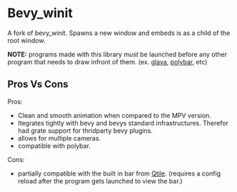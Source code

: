 # Bevy_winit

A fork of bevy_winit. Spawns a new window and embeds is as a child of the root window.

**NOTE:** programs made with this library *must* be launched before any other program that needs to draw infront of them. (ex. [glava](https://github.com/jarcode-foss/glava), [polybar](https://github.com/polybar/polybar), etc)

## Pros Vs Cons

Pros:

- Clean and smooth animation when compared to the MPV version.
- Itegrates tightly with bevy and bevys standard infrastructures. Therefor had grate support for thridparty bevy plugins.
- allows for multiple cameras.
- compatible with polybar.

Cons:

- partially compatible with the built in bar from [Qtile](https://qtile.org). (requires a config reload after the program gets launched to view the bar.)
